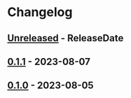 # Changelog

<!-- next-header -->

## [Unreleased] - ReleaseDate

## [0.1.1] - 2023-08-07

## [0.1.0] - 2023-08-05

<!-- next-url -->

[unreleased]: https://github.com/mrvillage/leptos-tabler-icons/compare/v0.1.1...HEAD

[0.1.1]: https://github.com/mrvillage/leptos-tabler-icons/compare/v0.1.0...v0.1.1

[0.1.0]: https://github.com/mrvillage/leptos-tabler-icons/compare/v0.1.0...v0.1.0
